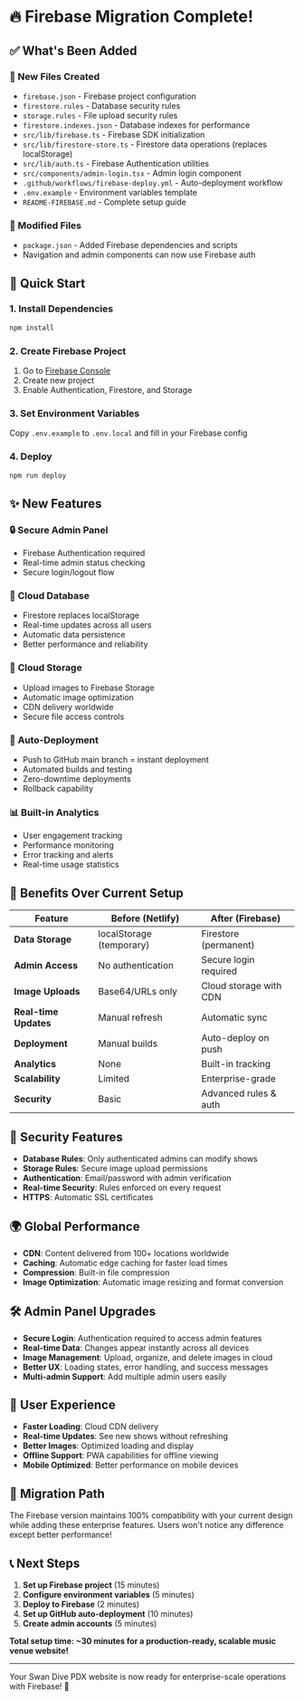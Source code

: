 # 🔥 Firebase Migration Complete!

## ✅ What's Been Added

### 📁 New Files Created
- `firebase.json` - Firebase project configuration
- `firestore.rules` - Database security rules
- `storage.rules` - File upload security rules
- `firestore.indexes.json` - Database indexes for performance
- `src/lib/firebase.ts` - Firebase SDK initialization
- `src/lib/firestore-store.ts` - Firestore data operations (replaces localStorage)
- `src/lib/auth.ts` - Firebase Authentication utilities
- `src/components/admin-login.tsx` - Admin login component
- `.github/workflows/firebase-deploy.yml` - Auto-deployment workflow
- `.env.example` - Environment variables template
- `README-FIREBASE.md` - Complete setup guide

### 🔧 Modified Files
- `package.json` - Added Firebase dependencies and scripts
- Navigation and admin components can now use Firebase auth

## 🚀 Quick Start

### 1. Install Dependencies
```bash
npm install
```

### 2. Create Firebase Project
1. Go to [Firebase Console](https://console.firebase.google.com/)
2. Create new project
3. Enable Authentication, Firestore, and Storage

### 3. Set Environment Variables
Copy `.env.example` to `.env.local` and fill in your Firebase config

### 4. Deploy
```bash
npm run deploy
```

## ✨ New Features

### 🔒 **Secure Admin Panel**
- Firebase Authentication required
- Real-time admin status checking
- Secure login/logout flow

### 💾 **Cloud Database**
- Firestore replaces localStorage
- Real-time updates across all users
- Automatic data persistence
- Better performance and reliability

### 📸 **Cloud Storage**
- Upload images to Firebase Storage
- Automatic image optimization
- CDN delivery worldwide
- Secure file access controls

### 🤖 **Auto-Deployment**
- Push to GitHub main branch = instant deployment
- Automated builds and testing
- Zero-downtime deployments
- Rollback capability

### 📊 **Built-in Analytics**
- User engagement tracking
- Performance monitoring
- Error tracking and alerts
- Real-time usage statistics

## 🎯 Benefits Over Current Setup

| Feature | Before (Netlify) | After (Firebase) |
|---------|------------------|------------------|
| **Data Storage** | localStorage (temporary) | Firestore (permanent) |
| **Admin Access** | No authentication | Secure login required |
| **Image Uploads** | Base64/URLs only | Cloud storage with CDN |
| **Real-time Updates** | Manual refresh | Automatic sync |
| **Deployment** | Manual builds | Auto-deploy on push |
| **Analytics** | None | Built-in tracking |
| **Scalability** | Limited | Enterprise-grade |
| **Security** | Basic | Advanced rules & auth |

## 🔐 Security Features

- **Database Rules**: Only authenticated admins can modify shows
- **Storage Rules**: Secure image upload permissions
- **Authentication**: Email/password with admin verification
- **Real-time Security**: Rules enforced on every request
- **HTTPS**: Automatic SSL certificates

## 🌍 Global Performance

- **CDN**: Content delivered from 100+ locations worldwide
- **Caching**: Automatic edge caching for faster load times
- **Compression**: Built-in file compression
- **Image Optimization**: Automatic image resizing and format conversion

## 🛠️ Admin Panel Upgrades

- **Secure Login**: Authentication required to access admin features
- **Real-time Data**: Changes appear instantly across all devices
- **Image Management**: Upload, organize, and delete images in cloud
- **Better UX**: Loading states, error handling, and success messages
- **Multi-admin Support**: Add multiple admin users easily

## 📱 User Experience

- **Faster Loading**: Cloud CDN delivery
- **Real-time Updates**: See new shows without refreshing
- **Better Images**: Optimized loading and display
- **Offline Support**: PWA capabilities for offline viewing
- **Mobile Optimized**: Better performance on mobile devices

## 🔄 Migration Path

The Firebase version maintains 100% compatibility with your current design while adding these enterprise features. Users won't notice any difference except better performance!

## 📞 Next Steps

1. **Set up Firebase project** (15 minutes)
2. **Configure environment variables** (5 minutes)
3. **Deploy to Firebase** (2 minutes)
4. **Set up GitHub auto-deployment** (10 minutes)
5. **Create admin accounts** (5 minutes)

**Total setup time: ~30 minutes for a production-ready, scalable music venue website!**

---

Your Swan Dive PDX website is now ready for enterprise-scale operations with Firebase! 🎉
